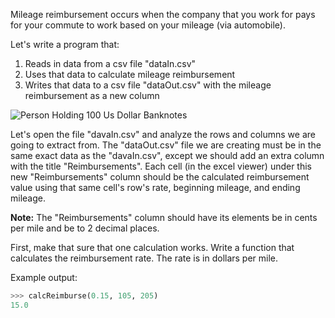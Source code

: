 <!--title={Mileage Reimbursement}-->
<!--badges={Python:50}-->
<!--concepts={Variables.mdx}-->

Mileage reimbursement occurs when the company that you work for pays for your commute to work based on your mileage (via automobile).

Let's write a program that:

1. Reads in data from a csv file "dataIn.csv"
2. Uses that data to calculate mileage reimbursement
3. Writes that data to a csv file "dataOut.csv" with the mileage reimbursement as a new column

![Person Holding 100 Us Dollar Banknotes](https://images.pexels.com/photos/2068975/pexels-photo-2068975.jpeg?auto=compress&cs=tinysrgb&dpr=3&h=750&w=1260)

Let's open the file "davaIn.csv" and analyze the rows and columns we are going to extract from. The "dataOut.csv" file we are creating must be in the same exact data as the "davaIn.csv", except we should add an extra column with the title "Reimbursements". Each cell (in the excel viewer) under this new "Reimbursements" column should be the calculated reimbursement value using that same cell's row's rate, beginning mileage, and ending mileage.

**Note:** The "Reimbursements" column should have its elements be in cents per mile and be to 2 decimal places.

First, make that sure that one calculation works. Write a function that calculates the reimbursement rate. The rate is in dollars per mile.



Example output:

```python
>>> calcReimburse(0.15, 105, 205)
15.0
```
